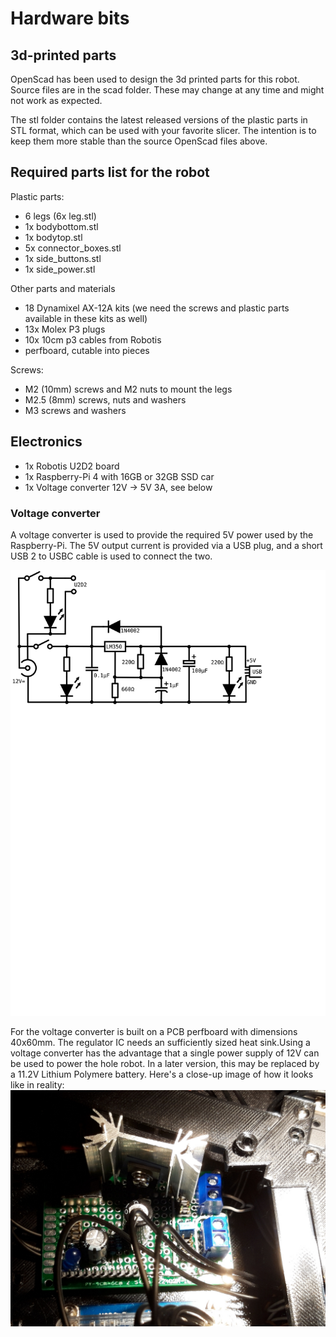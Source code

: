 # Hardware bits
## 3d-printed parts
OpenScad has been used to design the 3d printed parts for this robot. Source files are in the scad folder. These may change at any time and might not work as expected.

The stl folder contains the latest released versions of the plastic parts in STL format, which can be used with your favorite slicer. The intention is to keep them more stable than the source OpenScad files above.

## Required parts list for the robot
Plastic parts:

* 6 legs (6x leg.stl)
* 1x bodybottom.stl
* 1x bodytop.stl
* 5x connector_boxes.stl
* 1x side_buttons.stl
* 1x side_power.stl

Other parts and materials
* 18 Dynamixel AX-12A kits (we need the screws and plastic parts available in these kits as well)
* 13x Molex P3 plugs
* 10x 10cm p3 cables from Robotis
* perfboard, cutable into pieces

Screws:
* M2 (10mm) screws and M2 nuts to mount the legs
* M2.5 (8mm) screws, nuts and washers
* M3 screws and washers

## Electronics
* 1x Robotis U2D2 board
* 1x Raspberry-Pi 4 with 16GB or 32GB SSD car
* 1x Voltage converter 12V -> 5V 3A, see below

### Voltage converter
A voltage converter is used to provide the required 5V power used by the Raspberry-Pi. The 5V output current is provided via a USB plug, and a short USB 2 to USBC cable is used to connect the two.

![Circuits used](converter.svg)

For the voltage converter is built on a PCB perfboard with dimensions 40x60mm. The regulator IC needs an sufficiently sized heat sink.Using a voltage converter has the advantage that a single power supply of 12V can be used to power the hole robot. In a later version, this may be replaced by a 11.2V Lithium Polymere battery.
Here's a close-up image of how it looks like in reality:
![Power converter with heat sink](voltage_regulator.jpg)
